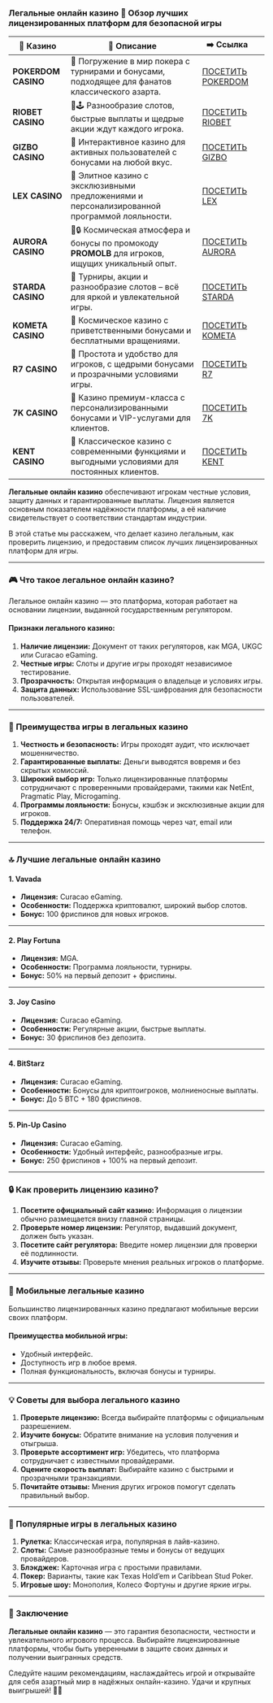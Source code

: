 ### Легальные онлайн казино 🎰 Обзор лучших лицензированных платформ для безопасной игры
| 🎰 Казино           | 📜 Описание                                                                                       | ➡️ Ссылка                                                                                          |   |
| ------------------- | ------------------------------------------------------------------------------------------------- | -------------------------------------------------------------------------------------------------- | - |
| **POKERDOM CASINO** | 🎲 Погружение в мир покера с турнирами и бонусами, подходящее для фанатов классического азарта.   | [ПОСЕТИТЬ POKERDOM](https://brandplay.link/FwVc4f)                                                 |   |
| **RIOBET CASINO**   | 🌟🕹️ Разнообразие слотов, быстрые выплаты и щедрые акции ждут каждого игрока.                    | [ПОСЕТИТЬ RIOBET](https://brandplay.link/TnjsxFvH)                                                 |   |
| **GIZBO CASINO**    | 🚀 Интерактивное казино для активных пользователей с бонусами на любой вкус.                      | [ПОСЕТИТЬ GIZBO](https://brandplay.link/rvzLrVLp)                                                  |   |
| **LEX CASINO**      | 🎰 Элитное казино с эксклюзивными предложениями и персонализированной программой лояльности.      | [ПОСЕТИТЬ LEX](https://brandplay.link/VMqNXPFs)                                                    |   |
| **AURORA CASINO**   | 🌌🔒 Космическая атмосфера и бонусы по промокоду **PROMOLB** для игроков, ищущих уникальный опыт. | [ПОСЕТИТЬ AURORA](https://10trafic-stat2.com/click/668546556bcc6313411604bc/6766/13031/subaccount) |   |
| **STARDA CASINO**   | 🌠 Турниры, акции и разнообразие слотов – всё для яркой и увлекательной игры.                     | [ПОСЕТИТЬ STARDA](https://brandplay.link/HDcDrxLk)                                                 |   |
| **KOMETA CASINO**   | 💫 Космическое казино с приветственными бонусами и бесплатными вращениями.                        | [ПОСЕТИТЬ KOMETA](https://brandplay.link/jHzFFYGv)                                                 |   |
| **R7 CASINO**       | 🎯 Простота и удобство для игроков, с щедрыми бонусами и прозрачными условиями игры.              | [ПОСЕТИТЬ R7](https://brandplay.link/dByFXP7h)                                                     |   |
| **7K CASINO**       | 💎 Казино премиум-класса с персонализированными бонусами и VIP-услугами для клиентов.             | [ПОСЕТИТЬ 7K](https://brandplay.link/dd46bNgD)                                                     |   |
| **KENT CASINO**     | 🎲 Классическое казино с современными функциями и выгодными условиями для постоянных клиентов.    | [ПОСЕТИТЬ KENT](https://brandplay.link/XRH1g6Vb)                                                   |   |

**Легальные онлайн казино** обеспечивают игрокам честные условия, защиту данных и гарантированные выплаты. Лицензия является основным показателем надёжности платформы, а её наличие свидетельствует о соответствии стандартам индустрии.

В этой статье мы расскажем, что делает казино легальным, как проверить лицензию, и предоставим список лучших лицензированных платформ для игры.

***

### 🎮 Что такое легальное онлайн казино?

Легальное онлайн казино — это платформа, которая работает на основании лицензии, выданной государственным регулятором.

#### **Признаки легального казино:**

1. **Наличие лицензии:** Документ от таких регуляторов, как MGA, UKGC или Curacao eGaming.
2. **Честные игры:** Слоты и другие игры проходят независимое тестирование.
3. **Прозрачность:** Открытая информация о владельце и условиях игры.
4. **Защита данных:** Использование SSL-шифрования для безопасности пользователей.

***

### 🌟 Преимущества игры в легальных казино

1. **Честность и безопасность:**
   Игры проходят аудит, что исключает мошенничество.
2. **Гарантированные выплаты:**
   Деньги выводятся вовремя и без скрытых комиссий.
3. **Широкий выбор игр:**
   Только лицензированные платформы сотрудничают с проверенными провайдерами, такими как NetEnt, Pragmatic Play, Microgaming.
4. **Программы лояльности:**
   Бонусы, кэшбэк и эксклюзивные акции для игроков.
5. **Поддержка 24/7:**
   Оперативная помощь через чат, email или телефон.

***

### 🔝 Лучшие легальные онлайн казино

#### **1. Vavada**

* **Лицензия:** Curacao eGaming.
* **Особенности:** Поддержка криптовалют, широкий выбор слотов.
* **Бонус:** 100 фриспинов для новых игроков.

***

#### **2. Play Fortuna**

* **Лицензия:** MGA.
* **Особенности:** Программа лояльности, турниры.
* **Бонус:** 50% на первый депозит + фриспины.

***

#### **3. Joy Casino**

* **Лицензия:** Curacao eGaming.
* **Особенности:** Регулярные акции, быстрые выплаты.
* **Бонус:** 30 фриспинов без депозита.

***

#### **4. BitStarz**

* **Лицензия:** Curacao eGaming.
* **Особенности:** Бонусы для криптоигроков, молниеносные выплаты.
* **Бонус:** До 5 BTC + 180 фриспинов.

***

#### **5. Pin-Up Casino**

* **Лицензия:** Curacao eGaming.
* **Особенности:** Удобный интерфейс, разнообразные игры.
* **Бонус:** 250 фриспинов + 100% на первый депозит.

***

### 🔒 Как проверить лицензию казино?

1. **Посетите официальный сайт казино:**
   Информация о лицензии обычно размещается внизу главной страницы.
2. **Проверьте номер лицензии:**
   Регулятор, выдавший документ, должен быть указан.
3. **Посетите сайт регулятора:**
   Введите номер лицензии для проверки её подлинности.
4. **Изучите отзывы:**
   Проверьте мнения реальных игроков о платформе.

***

### 📱 Мобильные легальные казино

Большинство лицензированных казино предлагают мобильные версии своих платформ.

#### **Преимущества мобильной игры:**

* Удобный интерфейс.
* Доступность игр в любое время.
* Полная функциональность, включая бонусы и турниры.

***

### 💡 Советы для выбора легального казино

1. **Проверьте лицензию:**
   Всегда выбирайте платформы с официальным разрешением.
2. **Изучите бонусы:**
   Обратите внимание на условия получения и отыгрыша.
3. **Проверьте ассортимент игр:**
   Убедитесь, что платформа сотрудничает с известными провайдерами.
4. **Оцените скорость выплат:**
   Выбирайте казино с быстрыми и прозрачными транзакциями.
5. **Почитайте отзывы:**
   Мнения других игроков помогут сделать правильный выбор.

***

### 🎰 Популярные игры в легальных казино

1. **Рулетка:**
   Классическая игра, популярная в лайв-казино.
2. **Слоты:**
   Самые разнообразные темы и бонусы от ведущих провайдеров.
3. **Блэкджек:**
   Карточная игра с простыми правилами.
4. **Покер:**
   Варианты, такие как Texas Hold’em и Caribbean Stud Poker.
5. **Игровые шоу:**
   Монополия, Колесо Фортуны и другие яркие игры.

***

### 🎯 Заключение

**Легальные онлайн казино** — это гарантия безопасности, честности и увлекательного игрового процесса. Выбирайте лицензированные платформы, чтобы быть уверенными в защите своих данных и получении выигранных средств.

Следуйте нашим рекомендациям, наслаждайтесь игрой и открывайте для себя азартный мир в надёжных онлайн-казино. Удачи и крупных выигрышей! 🎰✨
